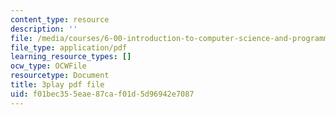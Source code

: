 ```yaml
---
content_type: resource
description: ''
file: /media/courses/6-00-introduction-to-computer-science-and-programming-fall-2008/f01bec355eae87caf01d5d96942e7087_udnyuHzJsjM.pdf
file_type: application/pdf
learning_resource_types: []
ocw_type: OCWFile
resourcetype: Document
title: 3play pdf file
uid: f01bec35-5eae-87ca-f01d-5d96942e7087
---
```

